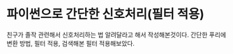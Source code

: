 # 파이썬으로 간단한 신호처리(필터 적용)

친구가 졸작 관련해서 신호처리하는 법 알려달라고 해서 작성해본것이다. 간단한 푸리에 변환 방법, 필터 적용, 검색해본 필터 적용해보았다.

